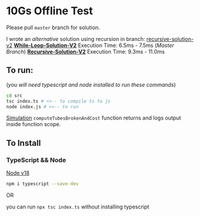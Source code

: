 # 10Gs Offline Test

Please pull `master` branch for solution.

I wrote an _alternative_ solution using recursion in branch: [recursive-solution-v2](https://github.com/colinwilliams91/10gs-offline-test/tree/recursive-solution-v2)
**[While-Loop-Solution-V2](https://github.com/colinwilliams91/10gs-offline-test)** Execution Time: 6.5ms - 7.5ms (_Master Branch_)
**[Recursive-Solution-V2](https://github.com/colinwilliams91/10gs-offline-test/tree/recursive-solution-v2)** Execution Time: 9.3ms - 11.0ms

## To run:

(_you will need typescript and node installed to run these commands_)

```sh
cd src
tsc index.ts # <<-- to compile ts to js
node index.js # <<-- to run
```

[Simulation](https://github.com/colinwilliams91/10gs-offline-test/blob/master/src/index.ts) `computeTubesBrokenAndCost` function returns and logs output inside function scope.

## To Install
### TypeScript && Node

[Node v18](https://nodejs.dev/en/download/)

```sh
npm i typescript --save-dev
```

OR

you can run `npx tsc index.ts` without installing typescript

